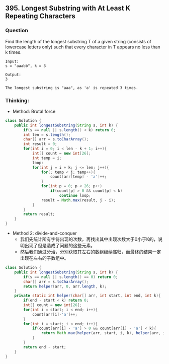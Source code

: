 ## 395. Longest Substring with At Least K Repeating Characters

### Question
Find the length of the longest substring T of a given string (consists of lowercase letters only) such that every character in T appears no less than k times.
```
Input:
s = "aaabb", k = 3

Output:
3

The longest substring is "aaa", as 'a' is repeated 3 times.
```

### Thinking:
* Method: Brutal force

```Java
class Solution {
    public int longestSubstring(String s, int k) {
        if(s == null || s.length() < k) return 0;
        int len = s.length();
        char[] arr = s.toCharArray();
        int result = 0;
        for(int i = 0; i < len - k + 1; i++){
            int[] count = new int[26];
            int temp = i;
            loop:
            for(int j = i + k; j <= len; j++){
                for(; temp < j; temp++){
                    count[arr[temp] - 'a']++;
                }
                for(int p = 0; p < 26; p++)
                    if(count[p] > 0 && count[p] < k)
                        continue loop;
                result = Math.max(result, j - i);
            }
        }
        return result;
    }
}
```

* Method 2: divide-and-conquer
	* 我们先统计所有字符出现的次数，再找出其中出现次数大于0小于K的，说明出现了但是造成了问题的这些元素。
	* 然后我们通过分治，分别获取其左右的数组继续递归，而最终的结果一定出现在左右的子数组中。

```Java
class Solution {
    public int longestSubstring(String s, int k) {
        if(s == null || s.length() == 0) return 0;
        char[] arr = s.toCharArray();
        return helper(arr, 0, arr.length, k);
    }
    private static int helper(char[] arr, int start, int end, int k){
        if(end - start < k) return 0;
        int[] count = new int[26];
        for(int i = start; i < end; i++){
            count[arr[i]-'a']++;
        }
        for(int i = start; i < end; i++){
            if(count[arr[i] - 'a'] > 0 && count[arr[i] - 'a'] < k){
                return Math.max(helper(arr, start, i, k), helper(arr, i + 1, end, k));
            }
        }
        return end - start;
    }
}
```